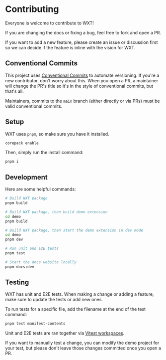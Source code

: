 # Contributing

Everyone is welcome to contribute to WXT!

If you are changing the docs or fixing a bug, feel free to fork and open a PR.

If you want to add a new feature, please create an issue or discussion first so we can decide if the feature is inline with the vision for WXT.

## Conventional Commits

This project uses [Conventional Commits](https://www.conventionalcommits.org/en) to automate versioning. If you're a new contributor, don't worry about this. When you open a PR, a maintainer will change the PR's title so it's in the style of conventional commits, but that's all.

Maintainers, commits to the `main` branch (either directly or via PRs) must be valid conventional commits.

## Setup

WXT uses `pnpm`, so make sure you have it installed.

```sh
corepack enable
```

Then, simply run the install command:

```sh
pnpm i
```

## Development

Here are some helpful commands:

```sh
# Build WXT package
pnpm build
```

```sh
# Build WXT package, then build demo extension
cd demo
pnpm build
```

```sh
# Build WXT package, then start the demo extension in dev mode
cd demo
pnpm dev
```

```sh
# Run unit and E2E tests
pnpm test
```

```sh
# Start the docs website locally
pnpm docs:dev
```

## Testing

WXT has unit and E2E tests. When making a change or adding a feature, make sure to update the tests or add new ones.

To run tests for a specific file, add the filename at the end of the test command:

```sh
pnpm test manifest-contents
```

Unit and E2E tests are ran together via [Vitest workspaces](https://vitest.dev/guide/#workspaces-support).

If you want to manually test a change, you can modify the demo project for your test, but please don't leave those changes committed once you open a PR.
